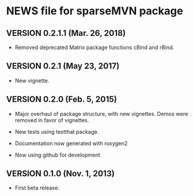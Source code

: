 # NEWS file for sparseMVN package

## VERSION 0.2.1.1 (Mar. 26, 2018)

*  Removed deprecated Matrix package functions cBind and rBind.


## VERSION 0.2.1 (May 23, 2017)

* New vignette.

## VERSION 0.2.0 (Feb. 5, 2015)

* Major overhaul of package structure, with new
vignettes.  Demos were removed in favor of vignettes.

* New tests using testthat package.

* Documentation now generated with roxygen2

* Now using github for development

## VERSION 0.1.0 (Nov. 1, 2013)

*  First beta release.

